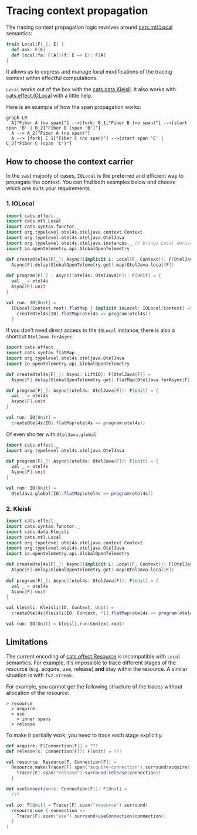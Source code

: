 # Tracing context propagation

The tracing context propagation logic revolves around [cats.mtl.Local][mtl-local] semantics:
```scala
trait Local[F[_], E] {
  def ask: F[E]
  def local(fa: F[A])(f: E => E): F[A]
}
```

It allows us to express and manage local modifications of the tracing context within effectful computations.

`Local` works out of the box with the [cats.data.Kleisli][kleisli].
It also works with [cats.effect.IOLocal][io-local] with a little help.

Here is an example of how the span propagation works:
```mermaid
graph LR
  A["Fiber A (no span)"] -->|fork| B_1["Fiber B (no span)"] -->|start span 'B' | B_2["Fiber B (span 'B')"]
  A --> A_2["Fiber A (no span)"]
  A --> |fork| C_1["Fiber C (no span)"] -->|start span 'C' | C_2["Fiber C (span 'C')"]

```

## How to choose the context carrier

In the vast majority of cases, `IOLocal` is the preferred and efficient way to propagate the context.
You can find both examples below and choose which one suits your requirements. 

### 1. IOLocal

```scala mdoc:silent:reset
import cats.effect._
import cats.mtl.Local
import cats.syntax.functor._
import org.typelevel.otel4s.oteljava.context.Context
import org.typelevel.otel4s.oteljava.OtelJava
import org.typelevel.otel4s.oteljava.instances._ // brings Local derived from IOLocal
import io.opentelemetry.api.GlobalOpenTelemetry

def createOtel4s[F[_]: Async](implicit L: Local[F, Context]): F[OtelJava[F]] =
  Async[F].delay(GlobalOpenTelemetry.get).map(OtelJava.local[F])
    
def program[F[_] : Async](otel4s: OtelJava[F]): F[Unit] = {
  val _ = otel4s
  Async[F].unit
}

val run: IO[Unit] =
  IOLocal(Context.root).flatMap { implicit ioLocal: IOLocal[Context] =>
    createOtel4s[IO].flatMap(otel4s => program(otel4s))
  }
```

If you don't need direct access to the `IOLocal` instance, there is also a shortcut `OtelJava.forAsync`:

```scala mdoc:silent:reset
import cats.effect._
import cats.syntax.flatMap._
import org.typelevel.otel4s.oteljava.OtelJava
import io.opentelemetry.api.GlobalOpenTelemetry

def createOtel4s[F[_]: Async: LiftIO]: F[OtelJava[F]] =
  Async[F].delay(GlobalOpenTelemetry.get).flatMap(OtelJava.forAsync[F])

def program[F[_]: Async](otel4s: OtelJava[F]): F[Unit] = {
  val _ = otel4s
  Async[F].unit
}

val run: IO[Unit] =
  createOtel4s[IO].flatMap(otel4s => program(otel4s))
```

Of even shorter with `OtelJava.global`: 
```scala mdoc:silent:reset
import cats.effect._
import org.typelevel.otel4s.oteljava.OtelJava

def program[F[_]: Async](otel4s: OtelJava[F]): F[Unit] = {
  val _ = otel4s
  Async[F].unit
}

val run: IO[Unit] =
  OtelJava.global[IO].flatMap(otel4s => program(otel4s))
```

### 2. Kleisli

```scala mdoc:silent:reset
import cats.effect._
import cats.syntax.functor._
import cats.data.Kleisli
import cats.mtl.Local
import org.typelevel.otel4s.oteljava.context.Context
import org.typelevel.otel4s.oteljava.OtelJava
import io.opentelemetry.api.GlobalOpenTelemetry

def createOtel4s[F[_]: Async](implicit L: Local[F, Context]): F[OtelJava[F]] =
  Async[F].delay(GlobalOpenTelemetry.get).map(OtelJava.local[F])
    
def program[F[_]: Async](otel4s: OtelJava[F]): F[Unit] = {
  val _ = otel4s
  Async[F].unit
}

val kleisli: Kleisli[IO, Context, Unit] = 
  createOtel4s[Kleisli[IO, Context, *]].flatMap(otel4s => program(otel4s))

val run: IO[Unit] = kleisli.run(Context.root)
```

## Limitations 

The current encoding of [cats.effect.Resource][resource] is incompatible with `Local` semantics.
For example, it's impossible to trace different stages of the resource (e.g. acquire, use, release) **and** 
stay within the resource. A similar situation is with `fs2.Stream`.

For example, you cannot get the following structure of the traces without allocation of the resource:
```
> resource
  > acquire
  > use
    > inner spans
  > release
```

To make it partially work, you need to trace each stage explicitly:
```scala
def acquire: F[Connection[F]] = ???
def release(c: Connection[F]): F[Unit] = ???

val resource: Resource[F, Connection[F]] = 
  Resource.make(Tracer[F].span("acquire-connection").surround(acquire)) { connection =>
    Tracer[F].span("release").surround(release(connection))
  }

def useConnection(c: Connection[F]): F[Unit] =
  ???

val io: F[Unit] = Tracer[F].span("resource").surround(
  resource.use { connection =>
    Tracer[F].span("use").surround(useConnection(connection))
  }
)
```



[mtl-local]: https://typelevel.org/cats-mtl/mtl-classes/local.html
[io-local]: https://typelevel.org/cats-effect/docs/core/io-local
[kleisli]: https://typelevel.org/cats/datatypes/kleisli.html
[resource]: https://typelevel.org/cats-effect/docs/std/resource